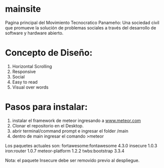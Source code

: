 # mainsite
Pagina principal del Movimiento Tecnocratico Panameño: Una sociedad civil que promueve la solución de problemas sociales a través del desarrollo de software y hardware abierto.

# Concepto de Diseño:
1. Horizontal Scrolling
2. Responsive
3. Social
4. Easy to read
5. Visual over words


# Pasos para instalar:
1. instalar el framework de meteor ingresando a www.meteor.com
2. Clonar el repositorio en el Desktop.
3. abrir terminal/command prompt e ingresar el folder /main
4. dentro de main ingresar el comando >meteor

Los paquetes actuales son:
fortawesome:fontawesome  4.3.0
insecure                 1.0.3
iron:router              1.0.7
meteor-platform          1.2.2
twbs:bootstrap           3.3.4

Nota: el paquete Insecure debe ser removido previo al despliegue.


